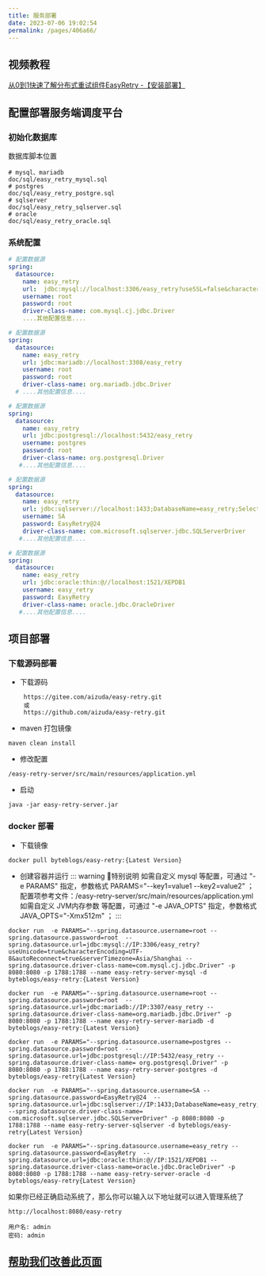 ```yaml
---
title: 服务部署
date: 2023-07-06 19:02:54
permalink: /pages/406a66/
---
```


## <EasyRetryIcon iconType='icon-shipin' /> 视频教程
[从0到1快速了解分布式重试组件EasyRetry -【安装部署】](https://www.ixigua.com/i7270180938343154213/)

## 配置部署服务端调度平台
### 初始化数据库
数据库脚本位置
```
# mysql、mariadb
doc/sql/easy_retry_mysql.sql
# postgres
doc/sql/easy_retry_postgre.sql
# sqlserver
doc/sql/easy_retry_sqlserver.sql
# oracle
doc/sql/easy_retry_oracle.sql
```

### 系统配置

<code-group>
  <code-block title="mysql 数据源" active>

```yaml
# 配置数据源
spring:
  datasource:
    name: easy_retry
    url:  jdbc:mysql://localhost:3306/easy_retry?useSSL=false&characterEncoding=utf8&useUnicode=true
    username: root
    password: root
    driver-class-name: com.mysql.cj.jdbc.Driver
    ....其他配置信息....
```
  </code-block>

  <code-block title="mariadb 数据源">

```yaml
# 配置数据源
spring:
  datasource:
    name: easy_retry
    url: jdbc:mariadb://localhost:3308/easy_retry
    username: root
    password: root
    driver-class-name: org.mariadb.jdbc.Driver
  # ....其他配置信息....
```
  </code-block>
<code-block title="postgres 数据源">

```yaml
# 配置数据源
spring:
  datasource:
    name: easy_retry
    url: jdbc:postgresql://localhost:5432/easy_retry
    username: postgres
    password: root
    driver-class-name: org.postgresql.Driver
   #....其他配置信息....
```
  </code-block>

<code-block title="sqlserver 数据源">

```yaml
# 配置数据源
spring:
  datasource:
    name: easy_retry
    url: jdbc:sqlserver://localhost:1433;DatabaseName=easy_retry;SelectMethod=cursor;encrypt=false;rewriteBatchedStatements=true
    username: SA
    password: EasyRetry@24
    driver-class-name: com.microsoft.sqlserver.jdbc.SQLServerDriver
   #....其他配置信息....
```
  </code-block>

<code-block title="oracle 数据源">

```yaml
# 配置数据源
spring:
  datasource:
    name: easy_retry
    url: jdbc:oracle:thin:@//localhost:1521/XEPDB1
    username: easy_retry
    password: EasyRetry
    driver-class-name: oracle.jdbc.OracleDriver
   #....其他配置信息....
```
  </code-block>
</code-group>


## 项目部署
### 下载源码部署
- 下载源码
  ```
   https://gitee.com/aizuda/easy-retry.git
   或
   https://github.com/aizuda/easy-retry.git
  ```

- maven 打包镜像
```
maven clean install
```

- 修改配置
```
/easy-retry-server/src/main/resources/application.yml
```

- 启动
```
java -jar easy-retry-server.jar
```

### docker 部署
- 下载镜像
```
docker pull byteblogs/easy-retry:{Latest Version}
```

- 创建容器并运行
::: warning 🌈特别说明
如需自定义 mysql 等配置，可通过 "-e PARAMS" 指定，参数格式 PARAMS="--key1=value1  --key2=value2" ；
配置项参考文件：/easy-retry-server/src/main/resources/application.yml
如需自定义 JVM内存参数 等配置，可通过 "-e JAVA_OPTS" 指定，参数格式 JAVA_OPTS="-Xmx512m" ；
:::

<code-group>
  <code-block title="mysql 数据源" active>

``` shell
docker run  -e PARAMS="--spring.datasource.username=root --spring.datasource.password=root  --spring.datasource.url=jdbc:mysql://IP:3306/easy_retry?useUnicode=true&characterEncoding=UTF-8&autoReconnect=true&serverTimezone=Asia/Shanghai --spring.datasource.driver-class-name=com.mysql.cj.jdbc.Driver" -p 8080:8080 -p 1788:1788 --name easy-retry-server-mysql -d byteblogs/easy-retry:{Latest Version}
```
  </code-block>

  <code-block title="mariadb 数据源">

```shell
docker run  -e PARAMS="--spring.datasource.username=root --spring.datasource.password=root  --spring.datasource.url=jdbc:mariadb://IP:3307/easy_retry --spring.datasource.driver-class-name=org.mariadb.jdbc.Driver" -p 8080:8080 -p 1788:1788 --name easy-retry-server-mariadb -d byteblogs/easy-retry:{Latest Version}
```
  </code-block>

  <code-block title="postgres 数据源">

```shell
docker run  -e PARAMS="--spring.datasource.username=postgres --spring.datasource.password=root  --spring.datasource.url=jdbc:postgresql://IP:5432/easy_retry --spring.datasource.driver-class-name= org.postgresql.Driver" -p 8080:8080 -p 1788:1788 --name easy-retry-server-postgres -d byteblogs/easy-retry{Latest Version}
```
  </code-block>
<code-block title="sqlserver 数据源">

```shell
docker run  -e PARAMS="--spring.datasource.username=SA --spring.datasource.password=EasyRetry@24  --spring.datasource.url=jdbc:sqlserver://IP:1433;DatabaseName=easy_retry;SelectMethod=cursor;encrypt=false;rewriteBatchedStatements=true --spring.datasource.driver-class-name= com.microsoft.sqlserver.jdbc.SQLServerDriver" -p 8080:8080 -p 1788:1788 --name easy-retry-server-sqlserver -d byteblogs/easy-retry{Latest Version}
```
  </code-block>
<code-block title="oracle 数据源">

```shell
docker run  -e PARAMS="--spring.datasource.username=easy_retry --spring.datasource.password=EasyRetry  --spring.datasource.url=jdbc:oracle:thin:@//IP:1521/XEPDB1 --spring.datasource.driver-class-name=oracle.jdbc.OracleDriver" -p 8080:8080 -p 1788:1788 --name easy-retry-server-oracle -d byteblogs/easy-retry{Latest Version}
```
  </code-block>

</code-group>


如果你已经正确启动系统了，那么你可以输入以下地址就可以进入管理系统了
```
http://localhost:8080/easy-retry

用户名: admin
密码: admin
```

## [帮助我们改善此页面](https://gitee.com/aizuda/easy-retry-docs/blob/master/docs/01.%E6%8C%87%E5%8D%97/01.%E6%8C%87%E5%8D%97/02.%E5%BF%AB%E9%80%9F%E4%B8%8A%E6%89%8B.md)

